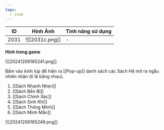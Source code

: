 ```yaml
---
tags:
  - item
---
```


| ID   | Hình Ảnh       | Tính năng sử dụng |
| ---- | -------------- | ----------------- |
| 2031 | ![[2031c.png]] | -                 |
**Hình trong game**

![[20241206165241.png]]

Bấm vào kính lúp để hiện ra [[Pop-up]] danh sách các Sách Hệ mở ra ngẫu nhiên nhận (tỉ lệ bằng nhau).
1. [[Sách Nhanh Nhẹn]]
2. [[Sách Bền Bỉ]]
3. [[Sách Chính Xác]]
4. [[Sách Sinh Khí]]
5. [[Sách Thông Minh]]
6. [[Sách Minh Mẫn]]

![[20241206165249.png]]